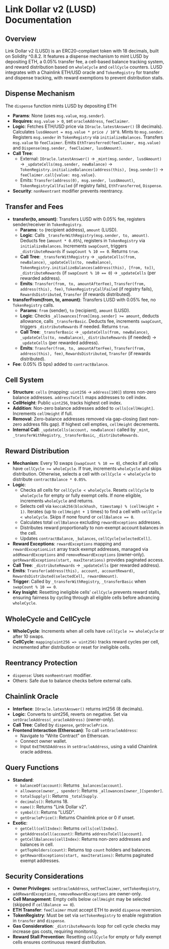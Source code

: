 # Link Dollar v2 (LUSD) Documentation

## Overview
Link Dollar v2 (LUSD) is an ERC20-compliant token with 18 decimals, built on Solidity ^0.8.2. It features a dispense mechanism to mint LUSD by depositing ETH, a 0.05% transfer fee, a cell-based balance tracking system, and reward distribution based on `wholeCycle` and `cellCycle` counters. LUSD integrates with a Chainlink ETH/USD oracle and `TokenRegistry` for transfer and dispense tracking, with reward exemptions to prevent distribution stalls.

## Dispense Mechanism
The `dispense` function mints LUSD by depositing ETH:
- **Params**: None (uses `msg.value`, `msg.sender`).
- **Requires**: `msg.value > 0`, set `oracleAddress`, `feeClaimer`.
- **Logic**: Fetches ETH/USD price via `IOracle.latestAnswer()` (8 decimals). Calculates `lusdAmount = msg.value * price / 10^8`. Mints to `msg.sender`. Registers `msg.sender` in `TokenRegistry` via `initializeBalances`. Transfers `msg.value` to `feeClaimer`. Emits `EthTransferred(feeClaimer, msg.value)` and `Dispense(msg.sender, feeClaimer, lusdAmount)`.
- **Call Tree**:
  - External: `IOracle.latestAnswer()` → `_mint(msg.sender, lusdAmount)` → `_updateCells(msg.sender, newBalance)` → `TokenRegistry.initializeBalances(address(this), [msg.sender])` → `feeClaimer.call{value: msg.value}`.
  - Emits: `Transfer(address(0), msg.sender, lusdAmount)`, `TokenRegistryCallFailed` (if registry fails), `EthTransferred`, `Dispense`.
- **Security**: `nonReentrant` modifier prevents reentrancy.

## Transfer and Fees
- **transfer(to, amount)**: Transfers LUSD with 0.05% fee, registers sender/receiver in `TokenRegistry`.
  - **Params**: `to` (recipient address), `amount` (LUSD).
  - **Logic**: Calls `_transferWithRegistry(msg.sender, to, amount)`. Deducts fee (`amount * 0.05%`), registers in `TokenRegistry` via `initializeBalances`. Increments `swapCount`, triggers `_distributeRewards` if `swapCount % 10 == 0`. Returns `true`.
  - **Call Tree**: `_transferWithRegistry` → `_updateCells(from, newBalance)`, `_updateCells(to, newBalance)`, `TokenRegistry.initializeBalances(address(this), [from, to])`, `_distributeRewards` (if `swapCount % 10 == 0`) → `_updateCells` (per rewarded address).
  - **Emits**: `Transfer(from, to, amountAfterFee)`, `Transfer(from, address(this), fee)`, `TokenRegistryCallFailed` (if registry fails), `RewardsDistributed`, `Transfer` (if rewards distributed).
- **transferFrom(from, to, amount)**: Transfers LUSD with 0.05% fee, no `TokenRegistry` calls.
  - **Params**: `from` (sender), `to` (recipient), `amount` (LUSD).
  - **Logic**: Checks `_allowances[from][msg.sender] >= amount`, deducts allowance, calls `_transferBasic`. Deducts fee, increments `swapCount`, triggers `_distributeRewards` if needed. Returns `true`.
  - **Call Tree**: `_transferBasic` → `_updateCells(from, newBalance)`, `_updateCells(to, newBalance)`, `_distributeRewards` (if needed) → `_updateCells` (per rewarded address).
  - **Emits**: `Transfer(from, to, amountAfterFee)`, `Transfer(from, address(this), fee)`, `RewardsDistributed`, `Transfer` (if rewards distributed).
- **Fee**: 0.05% (5 bps) added to `contractBalance`.

## Cell System
- **Structure**: `cells` (mapping: `uint256` → `address[100]`) stores non-zero balance addresses. `addressToCell` maps addresses to cell index.
- **CellHeight**: Public `uint256`, tracks highest cell index.
- **Addition**: Non-zero balance addresses added to `cells[cellHeight]`. Increments `cellHeight` if full.
- **Removal**: Zero-balance addresses removed via gap-closing (last non-zero address fills gap). If highest cell empties, `cellHeight` decrements.
- **Internal Call**: `_updateCells(account, newBalance)` called by `_mint`, `_transferWithRegistry`, `_transferBasic`, `_distributeRewards`.

## Reward Distribution
- **Mechanism**: Every 10 swaps (`swapCount % 10 == 0`), checks if all cells have `cellCycle >= wholeCycle`. If true, increments `wholeCycle` and skips distribution. Otherwise, selects a cell with `cellCycle < wholeCycle` to distribute `contractBalance * 0.05%`.
- **Logic**:
  - Checks all cells for `cellCycle < wholeCycle`. Resets `cellCycle` to `wholeCycle` for empty or fully exempt cells. If none eligible, increments `wholeCycle` and returns.
  - Selects cell via `keccak256(blockhash, timestamp) % (cellHeight + 1)`. Iterates (up to `cellHeight + 1` times) to find a cell with `cellCycle < wholeCycle`. Skips if none found or `cellBalance == 0`.
  - Calculates total `cellBalance` excluding `rewardExceptions` addresses.
  - Distributes reward proportionally to non-exempt account balances in the cell.
  - Updates `contractBalance`, `_balances`, `cellCycle[selectedCell]`.
- **Reward Exceptions**: `rewardExceptions` mapping and `rewardExceptionList` array track exempt addresses, managed via `addRewardExceptions` and `removeRewardExceptions` (owner-only). `getRewardExceptions(start, maxIterations)` provides paginated access.
- **Call Tree**: `_distributeRewards` → `_updateCells` (per rewarded address).
- **Emits**: `Transfer(address(this), account, accountReward)`, `RewardsDistributed(selectedCell, rewardAmount)`.
- **Trigger**: Called by `_transferWithRegistry`, `_transferBasic` when `swapCount % 10 == 0`.
- **Key Insight**: Resetting ineligible cells’ `cellCycle` prevents reward stalls, ensuring fairness by cycling through all eligible cells before advancing `wholeCycle`.

## WholeCycle and CellCycle
- **WholeCycle**: Increments when all cells have `cellCycle >= wholeCycle` or after 10 swaps.
- **CellCycle**: `mapping(uint256 => uint256)` tracks reward cycles per cell, incremented after distribution or reset for ineligible cells.

## Reentrancy Protection
- `dispense`: Uses `nonReentrant` modifier.
- Others: Safe due to balance checks before external calls.

## Chainlink Oracle
- **Interface**: `IOracle.latestAnswer()` returns int256 (8 decimals).
- **Logic**: Converts to uint256, reverts on negative. Set via `setOracleAddress(_oracleAddress)` (owner-only).
- **Call Tree**: Called by `dispense`, `getOraclePrice`.
- **Frontend Interaction (Etherscan)**: To call `setOracleAddress`:
  - Navigate to “Write Contract” on Etherscan.
  - Connect owner wallet.
  - Input `0xETHUSDAddress` in `setOracleAddress`, using a valid Chainlink oracle address.

## Query Functions
- **Standard**:
  - `balanceOf(account)`: Returns `_balances[account]`.
  - `allowance(owner_, spender)`: Returns `_allowances[owner_][spender]`.
  - `totalSupply()`: Returns `_totalSupply`.
  - `decimals()`: Returns 18.
  - `name()`: Returns "Link Dollar v2".
  - `symbol()`: Returns "LUSD".
  - `getOraclePrice()`: Returns Chainlink price or 0 if unset.
- **Exotic**:
  - `getCell(cellIndex)`: Returns `cells[cellIndex]`.
  - `getAddressCell(account)`: Returns `addressToCell[account]`.
  - `getCellBalances(cellIndex)`: Returns non-zero addresses and balances in cell.
  - `getTopHolders(count)`: Returns top `count` holders and balances.
  - `getRewardExceptions(start, maxIterations)`: Returns paginated exempt addresses.

## Security Considerations
- **Owner Privileges**: `setOracleAddress`, `setFeeClaimer`, `setTokenRegistry`, `addRewardExceptions`, `removeRewardExceptions` are owner-only.
- **Cell Management**: Empty cells below `cellHeight` may be selected (skipped if `cellBalance == 0`).
- **ETH Transfer**: `feeClaimer` must accept ETH to avoid `dispense` reversion.
- **TokenRegistry**: Must be set via `setTokenRegistry` to enable registration in `transfer` and `dispense`.
- **Gas Consideration**: `_distributeRewards` loop for cell cycle checks may increase gas costs, requiring monitoring.
- **Reward Stall Prevention**: Resetting `cellCycle` for empty or fully exempt cells ensures continuous reward distribution.